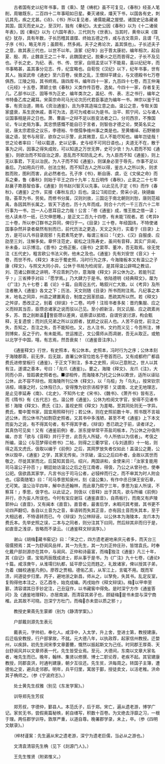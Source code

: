 <!-- { "loadSidebar": true } -->
　　古者国有史以纪年书事，晋《乘》、楚《梼杌》虽不可复见，《春秋》经圣人笔削，周辙既东，二百四十二年事昭如日星。秦灭诸侯，燔天下书，以国各有史，刺讥其先，疾之尤甚。《诗》、《书》所以复见者，诸儒能藏之屋壁。诸国史记各藏诸其国，国灭而史从之，至汉时，独有《秦纪》。太史公因《春秋》以为《十二诸侯年表》，因《秦纪》以为《六国年表》，三代则为《世表》。当其时，黄帝以来《牒纪》犹存，具有年数，子长历稽其谱牒、终始五德之传，咸与古文乖异，且谓「孔子序《书》，略无年月；虽颇有，然多阙。夫子之弗论次，盖其慎也」。子长述夫子之意，故其表三代也，以世不以年。汲冢《纪年》出于晋太康初，编年相次，起自夏、殷、周，止魏哀王之二十年，此魏国史记，脱秦火之厄而晋得之，子长不及见也。子长之史，为纪、表、书、传、世家，自班孟坚以下不能易，虽以纪纪年，而书事略甚，盖其事分见志、传，纪宜略也。自荀悦《汉纪》以下，纪年书事，世有其人。独梁武帝《通史》至六百卷，侯景之乱，王僧辩平建业，与文德殿书七万卷俱西，江陵之陷，其书烬焉。唐四库书，编年四十一家，九百四十七卷，而王仲淹《元经》十五卷，萧颖士依《春秋》义类作传百卷，逸矣。今四十一家，存者复无几。乙部书以迁、固等书为正史，编年类次之，盖纪、传、表、志之书行，编年之书特备乙库之藏耳。宋英宗命司马光论次历代君臣事迹为编年一书，神宗以鉴于往事，有资治道，赐名《资治通鉴》，且为序其造端立意之由。温公之意，专取关国家盛衰，系生民休戚，善可为法，恶可为戒者以为是书。治平、熙宁间，公与诸人议国事相是非之日也。萧、曹画一之辩不足以胜变法者之口，分司西京，不豫国论，专以史局为事。其忠愤感慨不能自已于言者，则智伯才德之论，樊英名实之说，唐太宗君臣之议乐，李德裕、牛僧孺争维州事之类是也。至黄幡绰、石野猪俳谐之语，犹书与局官，欲存之以示警，此其微意，后人不能尽知也。编年岂徒哉！世之论者率曰：「经以载道，史以记事，史与经不可同日语也。」夫道无不在，散于事为之间，因事之得失成败，可以知道之万世无弊，史可少欤！为人君而不知《通鉴》，则欲治而不知自治之源，恶乱而不知防乱之术。为人臣而不知《通鉴》，则上无以事君，下无以治民。为人子而不知《通鉴》，则谋身必至于辱先，作事不足以垂后。乃如用兵行师，创法立制，而不知古人之所以得，鉴古人之所以失，则求胜而败，图利而害，此必然者也。孔子序《书》，断自唐、虞，讫《文侯之命》而系之秦，鲁《春秋》则始于平王之四十九年；左丘明传《春秋》，止哀之二十七年赵襄子欺惎智伯事，《通鉴》则书赵兴智灭以先事。以此见孔子定《书》而作《春秋》，《通鉴》之作，实接《春秋左氏》后也。温公阅旧史，旁采小说，抉擿幽隐，荟萃为书，劳矣。而修书分属，汉则刘攽，三国讫于南北朝则刘恕，唐则范祖禹，各因其所长属之，皆天下选也，历十九年而成。则合十六代一千三百六十二年行事为一书，岂一人心思耳目之力哉！公言：「修《通鉴》成，惟王胜之借一读；他人读未尽一纸，已欠伸思睡。」是正文二百九十四卷，有未能观者。若《考异》三十卷，所以参订群书之异同，俾归于一。《目录》三十卷，年经国纬，不特使诸国事杂然并录者粲然有别而已，前代历法之更造，天文之失行，实着于《目录》上方，是可以凡书目录观邪！先君素笃史学，每谓三省曰：「《史》、《汉》自服虔、应劭至三刘，注解多矣。章怀注范史，裴松之注陈寿史，虽间有音释，其实广异闻，补未备，以示博洽。《晋书》之杨正衡，《唐书》之窦苹、董冲，吾无取焉。徐无党注《五代史》，粗言欧公书法义例，他未之及也。《通鉴》先有刘安世《音义》十卷，而世不传。《释文》本出于蜀史照，冯时行为之序，今海陵板本又有温公之子康《释文》，与照文大同小异。公休于书局为检阅官，是其得温公辟咡之教诏，刘、范诸公群居之讲明，不应乖刺乃尔，意海陵《释文》非公休为之。若能刊正乎﹖」三省捧手对曰：「愿学焉。」乃大肆力于是书。依陆德明《经典释文》，厘为《广注》九十七卷；着《论》十篇，自周讫五代，略叙兴亡大致。以《考异》及所注者散入《通鉴》各文之下；历法、天文则随《目录》所书而附注焉。凡纪事之本末，地名之同异，州县之建置离合，制度之因革损益，悉疏其所以然。若《释文》之舛谬，悉改正之，别着《辩误》十二卷。呜呼！注班书者多矣：晋灼集服、应之义而辩其当否，臣瓒总诸家之说而驳以己见。至小颜新注，则又讥服、应之疏紊尚多，苏、晋之剖断盖，訾臣瓒以差爽，诋蔡谟以抵牾，自谓穷波讨源，构会甄释，无复遗恨；而刘氏兄弟之所以议颜者，犹颜之议前人也。人苦不自觉，前注之失，吾知之，吾注之失，吾不能知也。又，古人注书，文约而义见；今吾所注，博则博矣，反之于约，有未能焉。世运推迁，文公儒师从而凋谢，吾无从取正。或勉以北学于中国，嘻，有志焉，然吾衰矣！（《通鉴音注序》。）

　　《通鉴释文》行世，有史照本，有公休本。史照本，冯时行为之序；公休本刻于海陵郡斋，前无序，后无跋，直署公休官位姓名于卷首而已。又有成都府广都县费氏进修堂板行《通鉴》，于正文下附注，多本之史照，间以己意附之，世人以其有注，遂谓之善本，号曰：「龙爪《通鉴》」。要之，海陵《释文》、龙爪《注》，大同而小异，皆蹈袭史照者也。■谬相传，而海陵本乃托之公休以欺世，适所以诬玷公休，此不容不辩也。观海陵所刊公休《释文》，以「乌桓」为「乌丸」，按宋钦宗讳桓，靖康之时，公休殁已久，安得豫为钦宗讳桓字邪！又谓南、北史无地理志，是止见李延寿《南》、《北史》，不知外七史《宋书》、《魏书》、《萧齐书》皆有志，而《隋书》有《五代志》也。温公修《通鉴》，公休为检阅文字官，安得不见诸书邪！海陵《释文》、费氏《注》，虽视史照《释文》为差略，至其同处则无一字异。费氏，蜀中鬻书家，固宜用照释刊行；若公休，则在史照前数十年，照书既不言祖述公休，而公休书乃如剽窃史照者。又其书中多浅陋，甚至不考《通鉴》上下本文而妄为之说，有不得其句者，有不得其字者，《辩误》悉已疏之于前，读者详之，其真伪可见矣！又有《通鉴前例》者，浙东提举常平茶盐司板本，乃公休之孙伋所编，亦言「欲与《音释》并行于世，此吾先人所疑，今人所依以为信者」。考伋之所编，温公《与范梦得论修书》二帖，则得之三衢学官，《与刘道原》十一帖，则得之高文虎氏，伋取以编于《前例》之后，其网罗放失者仅如此！盖温公之薨，公休以毁卒，《通鉴》之学，其家无传矣。汴京破，温公之后曰朴者，金故以其世而敬之，尽徙其家而北，后莫知其音问。绍兴，两国讲和，金使来问：「汝家复能用司马温公子孙否﹖」朝廷始访温公之后之在江南者，得伋，乃公之从曾孙也，使奉公祀。伋欲昌其家学，凡言书出于司马公者，必锓梓而行之，而不审其为时人附会也。《容斋随笔》曰：「司马季思知泉州，刻《温公集》，有作中丞日弹王安石章，尤可笑。温公治平四年，解中丞还翰林，而此章乃熙宁三年，季思为妄人所误，不察耳！」季思，伋字也。以此证之，则伋以《音释》出于其先，欲与所编《前例》并行，亦为妄人所误也。今时有宝应谢珏《通鉴直音》，自燕板行，而南又有庐陵郭仲山《直音》，又有闽本《直音》。直音者，最害后学，未暇问其考据，其书更不论四声翻切，各自以土音为之音，率语转而失其正音，亦有因土音而失其本，至于大相远者，不特语转而已。今《辩误》为公林辩诬，以公休本为海陵本，龙爪本为费氏本。先举史照之误，二本与之同者，则分注其下曰同，然后辩其非而归于是，如直音之浅谬，皆略而不录云。（《通鉴释文辩误序》。）　

　　谢山《胡梅藏书窖记》曰：「宋之亡，四方遗老避地来庆元者多，而天台三宿儒预焉：其一为舒阆风岳祥，其一为先生，其一为刘正仲庄孙，皆馆袁氏。时奉化戴户部剡源亦在其中，与阆风、正仲和诗最富，而梅独注《通鉴》凡三十年，其《自记》谓，宝佑丙辰既成进士，即从事于是书，为《广注》九十七卷，《通论》十篇。咸淳庚午，从淮壖归杭都，延平廖公见而韪之，礼致诸家，俾以授其子弟，为着《雠校通鉴凡例》。廖荐之贾相。德佑乙亥，从军江上，言辄不用。既而军溃，间道徒步归里。丙子，避地浙之新昌，师从之，以孥免，失其书。乱定反室，复购得他本注之，讫乙酉冬，始克成编。丙戌始作《释文辩误》。梅以甲申至鄞，清容谓其日手钞定注，己丑寇作，以书藏窖中得免。是时深宁方作《通鉴答问》及《通鉴地理释》，亦居南湖，而清容其弟子也，顾疑梅是书未尝与深宁商榷。此其故不可晓。岂深宁方杜门，而梅亦未尝以质之邪﹖」

　　教授史果斋先生蒙卿（别为《静清学案》。）

　　户部戴剡源先生表元

　　戴表元，字帅初，奉化人。咸淳中，入太学，升上舍，登进士第，教授建康。后迁临安教授，行户部掌故，不就。元大德八年，以执政荐，起家信州教授。迁婺州，以疾辞。初先生闵宋季文章萎薾，慨然以振起斯文为己任。时同郡王厚斋、天台舒阆风并以文章师表一代，先生皆受业焉。至元、大德间，东南以文章大家名者，唯先生而已。晚年，翰林、集贤以修撰、博士二职论荐，老疾不起。其官建康教授，同郡袁洪，时通判建康，朝夕互往还。先生贫，洪每周之。转国子主簿，遭德佑之变，避兵走邻郡。明年，兵平归里，寓居于鄞，授徒卖文，以活老稚。洪命其子桷师之。（参《宁波府志》。）

　　处士黄先生叔雅（别见《东发学案》。）

　　训导郑先生芳叔

　　郑芳叔，字德仲，鄞县人。本范氏子，后于郑。宋亡，遍从遗老游，博学广记。家贫无书，尝假奥篇秘帙，躬自缮写，积数十百卷。为文绝去浮靡之习，一根于理。两任郡学训导。敦厚严重，以道自尊。晚署郡学录，未上，卒。（参《四明文献录》。）

　　（梓材谨案：先生遍从宋之遗老游，深宁为遗老巨儒，当必从之游也。）

　　文清袁清容先生桷（见下《剡源门人》。）

　　王先生惟贤（附弟惟义。）

